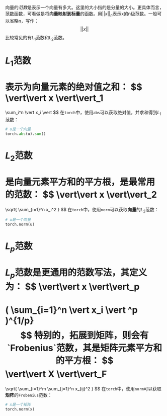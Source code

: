 向量的*范数*是表示一个向量有多大。这里的大小指的是分量的大小。更具体而言，范数函数，可看做是将**向量映射到标量**的函数。用$\vert\vert x \vert\vert_n$表示x的n级范数。一般可以省略n，写作：
$$
\vert\vert x \vert\vert
$$
比较常见的有$L_1$范数和$L_2$范数。
# $L_1$范数
表示为向量元素的绝对值之和：
$$
\vert\vert x \vert\vert_1
=
\sum_i^n \vert x_i \vert
$$
在`torch`中，使用`abs`可以获取绝对值，并求和得到$L_1$范数：
```python
# u是一个向量
torch.abs(u).sum()
```
# $L_2$范数
是向量元素平方和的平方根，是**最常用**的范数：
$$
\vert\vert x \vert\vert_2
=
\sqrt{
\sum_{i=1}^n x_i^2
}
$$
在`torch`中，使用`norm`可以获取**向量**的$L_2$范数：
```python
# u是一个向量
torch.norm(u)
```
# $L_p$范数
$L_p$范数是更通用的范数写法，其定义为：
$$
\vert\vert x \vert\vert_p
=
(
\sum_{i=1}^n \vert x_i \vert ^p
)^{1/p}
$$
特别的，拓展到矩阵，则会有`Frobenius`范数，其是矩阵元素平方和的平方根：
$$
\vert\vert X \vert\vert_F
=
\sqrt{
\sum_{i=1}^m
\sum_{j=1}^n
x_{ij}^2
}
$$
在`torch`中，使用`norm`可以获取**矩阵**的`Frobenius`范数：
```python
# x是一个矩阵
torch.norm(x)
```